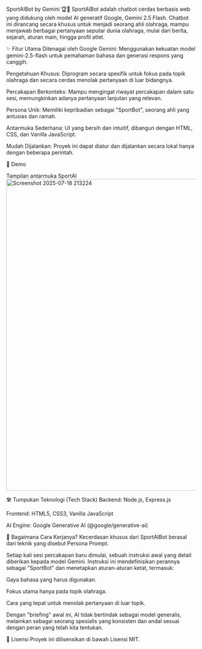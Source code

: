 SportAIBot by Gemini 🏆🤖
SportAIBot adalah chatbot cerdas berbasis web yang didukung oleh model AI generatif Google, Gemini 2.5 Flash. Chatbot ini dirancang secara khusus untuk menjadi seorang ahli olahraga, mampu menjawab berbagai pertanyaan seputar dunia olahraga, mulai dari berita, sejarah, aturan main, hingga profil atlet.

✨ Fitur Utama
Ditenagai oleh Google Gemini: Menggunakan kekuatan model gemini-2.5-flash untuk pemahaman bahasa dan generasi respons yang canggih.

Pengetahuan Khusus: Diprogram secara spesifik untuk fokus pada topik olahraga dan secara cerdas menolak pertanyaan di luar bidangnya.

Percakapan Berkonteks: Mampu mengingat riwayat percakapan dalam satu sesi, memungkinkan adanya pertanyaan lanjutan yang relevan.

Persona Unik: Memiliki kepribadian sebagai "SportBot", seorang ahli yang antusias dan ramah.

Antarmuka Sederhana: UI yang bersih dan intuitif, dibangun dengan HTML, CSS, dan Vanilla JavaScript.

Mudah Dijalankan: Proyek ini dapat diatur dan dijalankan secara lokal hanya dengan beberapa perintah.

🚀 Demo

Tampilan antarmuka SportAI
<img width="1919" height="826" alt="Screenshot 2025-07-18 213224" src="https://github.com/user-attachments/assets/815a6c0a-9fcd-4a0d-8d67-a95381b5faae" />

🛠️ Tumpukan Teknologi (Tech Stack)
Backend: Node.js, Express.js

Frontend: HTML5, CSS3, Vanilla JavaScript

AI Engine: Google Generative AI (@google/generative-ai)

🧠 Bagaimana Cara Kerjanya?
Kecerdasan khusus dari SportAIBot berasal dari teknik yang disebut Persona Prompt.

Setiap kali sesi percakapan baru dimulai, sebuah instruksi awal yang detail diberikan kepada model Gemini. Instruksi ini mendefinisikan perannya sebagai "SportBot" dan menetapkan aturan-aturan ketat, termasuk:

Gaya bahasa yang harus digunakan.

Fokus utama hanya pada topik olahraga.

Cara yang tepat untuk menolak pertanyaan di luar topik.

Dengan "briefing" awal ini, AI tidak bertindak sebagai model generalis, melainkan sebagai seorang spesialis yang konsisten dan andal sesuai dengan peran yang telah kita tentukan.

📜 Lisensi
Proyek ini dilisensikan di bawah Lisensi MIT.
